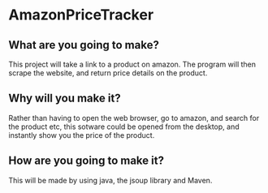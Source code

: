 
# AmazonPriceTracker

## What are you going to make?

This project will take a link to a product on amazon. The program will then scrape the website, and return price details on the product.

## Why will you make it?

Rather than having to open the web browser, go to amazon, and search for the product etc, this sotware could be opened from the desktop, and instantly show you the price of the product.

## How are you going to make it?

This will be made by using java, the jsoup library and Maven.


